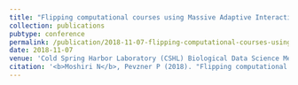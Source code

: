 ```yaml
---
title: "Flipping computational courses using Massive Adaptive Interactive Texts"
collection: publications
pubtype: conference
permalink: /publication/2018-11-07-flipping-computational-courses-using-maits-cshl-bio-data-science
date: 2018-11-07
venue: 'Cold Spring Harbor Laboratory (CSHL) Biological Data Science Meeting 2018'
citation: '<b>Moshiri N</b>, Pevzner P (2018). "Flipping computational courses using Massive Adaptive Interactive Texts." <i>Cold Spring Harbor Laboratory (CSHL) Biological Data Science Meeting 2018</i>. Talk.'
---
```


